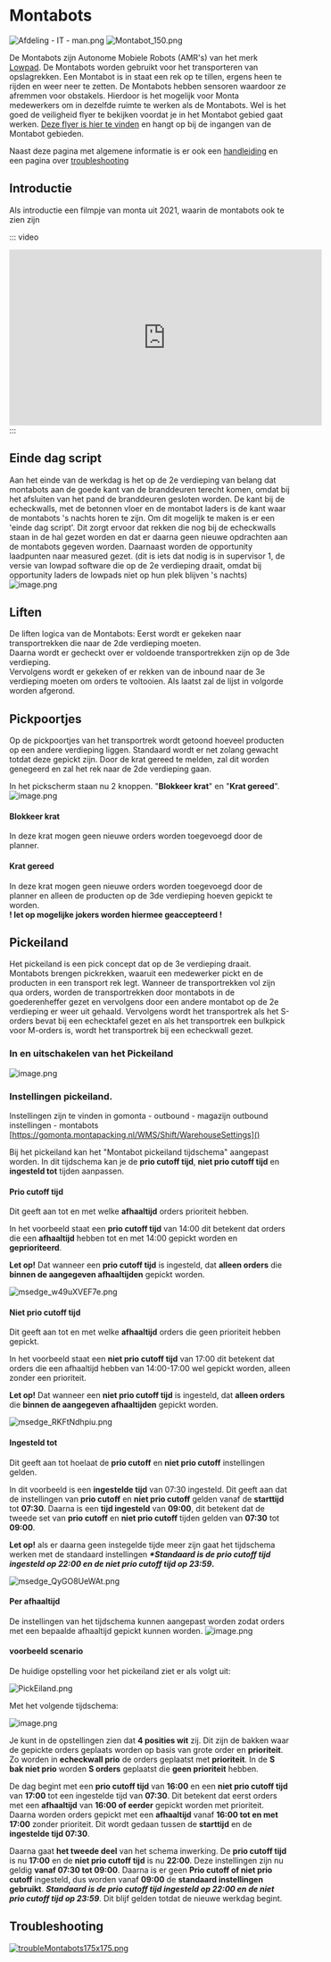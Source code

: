 # Montabots

![Afdeling - IT - man.png](../../../Attachments/Afdeling%20-%20IT%20-%20man-07f21249-e7c6-4c07-bf45-5879591915a2.png) ![Montabot_150.png](../../../Attachments/Montabot_150-af5ec980-e59b-491d-abf4-5678ddd15f68.png)


De Montabots zijn Autonome Mobiele Robots (AMR's) van het merk [Lowpad](https://lowpad.com/). De Montabots worden gebruikt voor het transporteren van opslagrekken. Een Montabot is in staat een rek op te tillen, ergens heen te rijden en weer neer te zetten. De Montabots hebben sensoren waardoor ze afremmen voor obstakels. Hierdoor is het mogelijk voor Monta medewerkers om in dezelfde ruimte te werken als de Montabots. Wel is het goed de veiligheid flyer te bekijken voordat je in het Montabot gebied gaat werken.  [Deze flyer is hier te vinden](https://vragen.montapacking.nl/Docs/Algemene-informatie/Apparaten/Montabots/Veiligheid-Montabots/)  en hangt op bij de ingangen van de Montabot gebieden.

Naast deze pagina met algemene informatie is er ook een [handleiding](https://vragen.monta.nl/Docs/Handleidingen/Montabots/) en een pagina over [troubleshooting](https://vragen.monta.nl/Docs/Troubleshooting/Montabots-Troubleshooting/)

## Introductie
Als introductie een filmpje van monta uit 2021, waarin de montabots ook te zien zijn

::: video
<iframe width="560" height="315" src="https://www.youtube-nocookie.com/embed/4ICnwRn68AI" title="Monta 2021 met montabots" frameborder="0" allow="accelerometer; autoplay; clipboard-write; encrypted-media; gyroscope; picture-in-picture" allowfullscreen></iframe>
:::

## Einde dag script
Aan het einde van de werkdag is het op de 2e verdieping van belang dat montabots aan de goede kant van de branddeuren terecht komen, omdat bij het afsluiten van het pand de branddeuren gesloten worden. De kant bij de echeckwalls, met de betonnen vloer en de montabot laders is de kant waar de montabots 's nachts horen te zijn.
Om dit mogelijk te maken is er een 'einde dag script'. Dit zorgt ervoor dat rekken die nog bij de echeckwalls staan in de hal gezet worden en dat er daarna geen nieuwe opdrachten aan de montabots gegeven worden. Daarnaast worden de opportunity laadpunten naar measured gezet. (dit is iets dat nodig is in supervisor 1, de versie van lowpad software die op de 2e verdieping draait, omdat bij opportunity laders de lowpads niet op hun plek blijven 's nachts)
![image.png](../../../Attachments/image-e4e293e7-a7bb-4c0a-89a9-e1dfaeb04ef4.png)

## Liften
De liften logica van de Montabots:
Eerst wordt er gekeken naar  transportrekken die naar de 2de verdieping moeten.\
Daarna wordt er gecheckt over er voldoende transportrekken zijn op de 3de verdieping.\
Vervolgens wordt er gekeken of er rekken van de inbound naar de 3e verdieping moeten om orders te voltooien.
Als laatst zal de lijst in volgorde worden afgerond.

## Pickpoortjes
Op de pickpoortjes van het transportrek wordt getoond hoeveel producten op een andere verdieping liggen. Standaard wordt er net zolang gewacht totdat deze gepickt zijn. Door de krat gereed te melden, zal dit worden genegeerd en zal het rek naar de 2de verdieping gaan.

In het pickscherm staan nu 2 knoppen. "**Blokkeer krat**" en "**Krat gereed**".
![image.png](../../../Attachments/image-0c30eaf7-004a-4a07-9b3a-9297f83732e5.png)
#### Blokkeer krat
In deze krat mogen geen nieuwe orders worden toegevoegd door de planner.

#### Krat gereed
In deze krat mogen geen nieuwe orders worden toegevoegd door de planner en alleen de producten op de 3de verdieping hoeven gepickt te worden.\
**! let op mogelijke jokers worden hiermee geaccepteerd !**


## Pickeiland
Het pickeiland is een pick concept dat op de 3e verdieping draait. Montabots brengen pickrekken, waaruit een medewerker pickt en de producten in een transport rek legt. Wanneer de transportrekken vol zijn qua orders, worden de transportrekken door montabots in de goederenheffer gezet en vervolgens door een andere montabot op de 2e verdieping er weer uit gehaald. Vervolgens wordt het transportrek als het S-orders bevat bij een echecktafel gezet en als het transportrek een bulkpick voor M-orders is, wordt het transportrek bij een echeckwall gezet.

### In en uitschakelen van het Pickeiland
![image.png](../../../Attachments/image-617513e4-c677-4f3a-8a8b-c428ad92ca13.png)

### Instellingen pickeiland.
Instellingen zijn te vinden in gomonta - outbound - magazijn outbound instellingen - montabots
[https://gomonta.montapacking.nl/WMS/Shift/WarehouseSettings]()

Bij het pickeiland kan het "Montabot pickeiland tijdschema" aangepast worden.
In dit tijdschema kan je de **prio cutoff tijd**, **niet prio cutoff tijd** en **ingesteld tot** tijden aanpassen.

#### Prio cutoff tijd
Dit geeft aan tot en met welke **afhaaltijd** orders prioriteit hebben.

In het voorbeeld staat een **prio cutoff tijd** van 14:00 dit betekent
dat orders die een **afhaaltijd** hebben tot en met 14:00 gepickt worden en **geprioriteerd**.

**Let op!** Dat wanneer een **prio cutoff tijd** is ingesteld, dat **alleen orders** die **binnen de aangegeven afhaaltijden** gepickt worden.

![msedge_w49uXVEF7e.png](../../../Attachments/msedge_w49uXVEF7e-9cae0aaa-1268-4a63-8564-fb62aea47c85.png)

#### Niet prio cutoff tijd
Dit geeft aan tot en met welke **afhaaltijd** orders die geen prioriteit hebben gepickt.

In het voorbeeld staat een **niet prio cutoff tijd** van 17:00 dit betekent
dat orders die een afhaaltijd hebben van 14:00-17:00 wel gepickt worden, alleen zonder een prioriteit.

**Let op!** Dat wanneer een **niet prio cutoff tijd** is ingesteld, dat **alleen orders** die **binnen de aangegeven afhaaltijden** gepickt worden.

![msedge_RKFtNdhpiu.png](../../../Attachments/msedge_RKFtNdhpiu-7f3778c3-f2d4-411e-86ed-ef19dac00436.png)

#### Ingesteld tot
Dit geeft aan tot hoelaat de **prio cutoff** en **niet prio cutoff** instellingen gelden.

In dit voorbeeld is een **ingestelde tijd** van 07:30 ingesteld. Dit geeft aan dat de instellingen van **prio cutoff** en **niet prio cutoff** gelden vanaf de **starttijd** tot  **07:30**. Daarna is een **tijd ingesteld** van **09:00**, dit betekent dat de tweede set van **prio cutoff** en **niet prio cutoff** tijden gelden van **07:30** tot **09:00**.

**Let op!** als er daarna geen instegelde tijde meer zijn gaat het tijdschema werken met de standaard instellingen
**_*Standaard is de prio cutoff tijd ingesteld op 22:00 en de niet prio cutoff tijd op 23:59_.**

![msedge_QyGO8UeWAt.png](../../../Attachments/msedge_QyGO8UeWAt-5e712b42-3d0e-4eb8-bce0-d8363105af8a.png)

#### Per afhaaltijd
De instellingen van het tijdschema kunnen aangepast worden zodat orders met een bepaalde afhaaltijd gepickt kunnen worden.
![image.png](../../../Attachments/image-54628510-7043-4f56-80b5-e05bcecfb818.png)

#### voorbeeld scenario

De huidige opstelling voor het pickeiland ziet er als volgt uit:

![PickEiland.png](../../../Attachments/PickEiland-6eaeb230-e59b-4062-934c-e6152f5d204e.png)

Met het volgende tijdschema:

![image.png](../../../Attachments/image-dadce030-b4b2-42ad-a308-d604e8e00626.png)

Je kunt in de opstellingen zien dat **4 posities wit** zij. Dit zijn de bakken waar de gepickte orders geplaats worden op basis van grote order en **prioriteit**. Zo worden in **echeckwall prio** de orders geplaatst met **prioriteit**. In de **S bak niet prio** worden **S orders** geplaatst die **geen prioriteit** hebben.

De dag begint met een **prio cutoff tijd** van **16:00** en een **niet prio cutoff tijd** van **17:00** tot een ingestelde tijd van **07:30**.
Dit betekent dat eerst orders met een **afhaaltijd** van **16:00 of eerder** gepickt worden met prioriteit. Daarna worden orders gepickt met een **afhaaltijd** vanaf **16:00 tot en met 17:00** zonder prioriteit. Dit wordt gedaan tussen de **starttijd** en de **ingestelde tijd 07:30**.

Daarna gaat **het tweede deel** van het schema inwerking.
De **prio cutoff tijd** is nu **17:00** en de **niet prio cutoff tijd** is nu **22:00**. Deze instellingen zijn nu geldig **vanaf 07:30 tot 09:00**. Daarna is er geen **Prio cutoff of niet prio cutoff** ingesteld, dus worden vanaf **09:00** de **standaard instellingen gebruikt**.
**_Standaard is de prio cutoff tijd ingesteld op 22:00 en de niet prio cutoff tijd op 23:59_**. Dit blijf gelden totdat de nieuwe werkdag begint.

## Troubleshooting
[![troubleMontabots175x175.png](../../../Attachments/troubleMontabots175x175-89710504-4ff6-4f69-b929-fa3a4885e898.png)](https://vragen.monta.nl/Docs/Troubleshooting/Montabots/)



